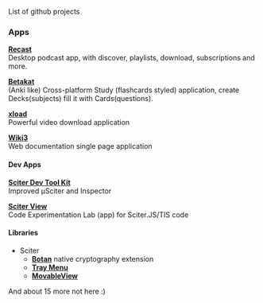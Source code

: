 

List of github projects

### Apps

[**Recast**](https://github.com/MustafaHi/Recast)  
Desktop podcast app, with discover, playlists, download, subscriptions and more.

[**Betakat**](https://github.com/MustafaHi/Betakat)  
(Anki like) Cross-platform Study (flashcards styled) application, create Decks(subjects) fill it with Cards(questions).

[**xload**](https://github.com/MustafaHi/xload)  
Powerful video download application

[**Wiki3**](https://github.com/MustafaHi/Wiki3)  
Web documentation single page application

#### Dev Apps

[**Sciter Dev Tool Kit**](https://github.com/MustafaHi/Sciter-Dev-Tool-Kit)  
Improved μSciter and Inspector

[**Sciter View**](https://github.com/MustafaHi/Sciter-View)  
Code Experimentation Lab (app) for Sciter.JS/TIS code

#### Libraries

- Sciter
  -  [**Botan**](https://github.com/MustafaHi/Sciter-Botan) native cryptography extension
  -  [**Tray Menu**](https://github.com/MustafaHi/Sciter-Tray)
  -  [**MovableView**](https://github.com/MustafaHi/Sciter-MovableView)

And about 15 more not here :)
